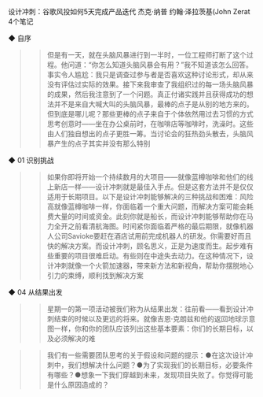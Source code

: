 设计冲刺：谷歌风投如何5天完成产品迭代
杰克·纳普 约翰·泽拉茨基(John Zerat
4个笔记


◆ 自序

>> 但是有一天，就在头脑风暴进行到一半时，一位工程师打断了这个过程。他问道：“你怎么知道头脑风暴会有用？”我不知道该怎么回答。事实令人尴尬：我只是调查过参与者是否喜欢这种讨论形式，却从来没有评估过实际的效果。接下来我审查了我组织过的每一场头脑风暴的成果，然后我注意到了一个问题。真正付诸实践并且获得成功的想法并不是来自大喊大叫的头脑风暴，最棒的点子是从别的地方来的。但到底是哪儿呢？那些更棒的点子来自于个体依然用过去习惯的方式思考创意时——坐在办公桌前时，在咖啡店等咖啡时，洗澡时。这些由人们独自想出的点子更胜一筹。当讨论会的狂热劲头散去，头脑风暴产生的点子其实并没有那么特别


◆ 01 识别挑战

>> 如果你即将开始一个持续数月的大项目——就像蓝樽咖啡和他们的线上新店一样——设计冲刺就是最佳入手点。但是这套方法并不是仅仅适用于长期项目。以下是设计冲刺能够解决的三种挑战和困难：风险高就像蓝樽咖啡一样，你面临着一个重大问题，而解决方案可能会耗费大量的时间或资金。此刻你就是船长，而设计冲刺能够帮助你在马力全开之前看清航海图。时间紧你面临着严格的最后期限，就像机器人公司Savioke要赶在酒店试用前完成机器人的研发。你需要好而且快的解决方案。而设计冲刺，顾名思义，正是为速度而生。起步难有些重要的项目很难启动。有些则在中途失去动力。在这种情况下，设计冲刺就像一个火箭加速器，带来新方法和新视角，帮助你摆脱地心引力的束缚，顺利找到解决方案


◆ 04 从结果出发

>> 星期一的第一项活动被我们称为从结果出发：往前看——看到设计冲刺结束的时候以及更远的将来。就像吉恩·克朗兹和他的返回地球示意图一样，你和你的团队应该列出这些基本要素：你们的长期目标，以及必须解决的难

>> 我们有一些需要团队思考的关于假设和问题的提示：●在这次设计冲刺中，我们想解决什么问题？●为了实现我们的长期目标，必要条件有哪些？●想象一下我们穿越到未来，发现项目失败了。你觉得可能是什么原因造成的？


